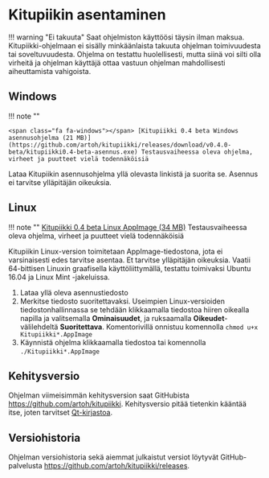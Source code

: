 # Kitupiikin asentaminen

!!! warning "Ei takuuta"
    Saat ohjelmiston käyttöösi täysin ilman maksua.
    Kitupiikki-ohjelmaan ei sisälly minkäänlaista takuuta ohjelman toimivuudesta tai soveltuvuudesta. Ohjelma on testattu huolellisesti, mutta siinä voi silti olla virheitä ja ohjelman käyttäjä ottaa vastuun ohjelman mahdollisesti aiheuttamista vahigoista.

## Windows

!!! note ""

    <span class="fa fa-windows"></span> [Kitupiikki 0.4 beta Windows asennusohjelma (21 MB)](https://github.com/artoh/kitupiikki/releases/download/v0.4.0-beta/kitupiikki0.4-beta-asennus.exe) Testausvaiheessa oleva ohjelma, virheet ja puutteet vielä todennäköisiä

Lataa Kitupiikin asennusohjelma yllä olevasta linkistä ja suorita se. Asennus ei tarvitse ylläpitäjän oikeuksia.


## Linux

!!! note ""
    <span class="fa fa-linux"></span> [Kitupiikki 0.4 beta Linux AppImage (34 MB)](https://github.com/artoh/kitupiikki/releases/download/v0.4.0-beta/Kitupiikki-0.4-beta-x86_64.AppImage) Testausvaiheessa oleva ohjelma, virheet ja puutteet vielä todennäköisiä

Kitupiikin Linux-version toimitetaan AppImage-tiedostona, jota ei varsinaisesti edes tarvitse asentaa. Et tarvitse ylläpitäjän oikeuksia. Vaatii 64-bittisen Linuxin graafisella käyttöliittymällä, testattu toimivaksi Ubuntu 16.04 ja Linux Mint -jakeluissa.

1. Lataa yllä oleva asennustiedosto
2. Merkitse tiedosto suoritettavaksi. Useimpien Linux-versioiden tiedostonhallinnassa se tehdään klikkaamalla tiedostoa hiiren oikealla napilla ja valitsemalla **Ominaisuudet**, ja ruksaamalla **Oikeudet**-välilehdeltä **Suoritettava**. Komentorivillä onnistuu komennolla `chmod u+x Kitupiikki*.AppImage`
3. Käynnistä ohjelma klikkaamalla tiedostoa tai komennolla `./Kitupiikki*.AppImage`


## Kehitysversio

Ohjelman viimeisimmän kehitysversion saat GitHubista <https://github.com/artoh/kitupiikki>. Kehitysversio pitää tietenkin kääntää itse, joten tarvitset [Qt-kirjastoa](http://qt.io).

## Versiohistoria

Ohjelman versiohistoria sekä aiemmat julkaistut versiot löytyvät GitHub-palvelusta <https://github.com/artoh/kitupiikki/releases>.
